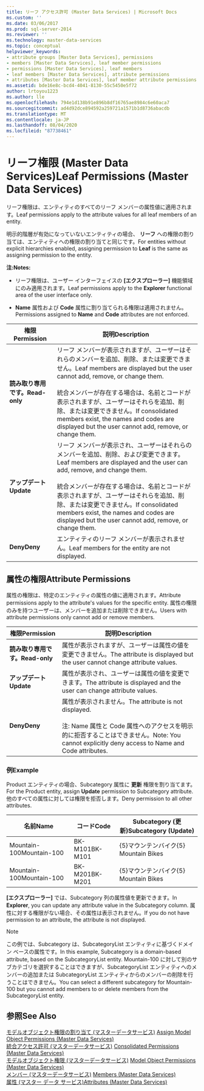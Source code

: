 ```yaml
---
title: リーフ アクセス許可 (Master Data Services) | Microsoft Docs
ms.custom: ''
ms.date: 03/06/2017
ms.prod: sql-server-2014
ms.reviewer: ''
ms.technology: master-data-services
ms.topic: conceptual
helpviewer_keywords:
- attribute groups [Master Data Services], permissions
- members [Master Data Services], leaf member permissions
- permissions [Master Data Services], leaf members
- leaf members [Master Data Services], attribute permissions
- attributes [Master Data Services], leaf member attribute permissions
ms.assetid: bde16e8c-bcd4-4041-8130-55c5450e5f72
author: lrtoyou1223
ms.author: lle
ms.openlocfilehash: 794e1d138b91e896b8df16765ae8984c6e60aca7
ms.sourcegitcommit: ad4d92dce894592a259721a1571b1d8736abacdb
ms.translationtype: MT
ms.contentlocale: ja-JP
ms.lasthandoff: 08/04/2020
ms.locfileid: "87738461"
---
```

# <a name="leaf-permissions-master-data-services"></a><span data-ttu-id="d5e0b-102">リーフ権限 (Master Data Services)</span><span class="sxs-lookup"><span data-stu-id="d5e0b-102">Leaf Permissions (Master Data Services)</span></span>
  <span data-ttu-id="d5e0b-103">リーフ権限は、エンティティのすべてのリーフ メンバーの属性値に適用されます。</span><span class="sxs-lookup"><span data-stu-id="d5e0b-103">Leaf permissions apply to the attribute values for all leaf members of an entity.</span></span>  
  
 <span data-ttu-id="d5e0b-104">明示的階層が有効になっていないエンティティの場合、 **リーフ** への権限の割り当ては、エンティティへの権限の割り当てと同じです。</span><span class="sxs-lookup"><span data-stu-id="d5e0b-104">For entities without explicit hierarchies enabled, assigning permission to **Leaf** is the same as assigning permission to the entity.</span></span>  
  
 <span data-ttu-id="d5e0b-105">**注:**</span><span class="sxs-lookup"><span data-stu-id="d5e0b-105">**Notes:**</span></span>  
  
-   <span data-ttu-id="d5e0b-106">リーフ権限は、ユーザー インターフェイスの **[エクスプローラー]** 機能領域にのみ適用されます。</span><span class="sxs-lookup"><span data-stu-id="d5e0b-106">Leaf permissions apply to the **Explorer** functional area of the user interface only.</span></span>  
  
-   <span data-ttu-id="d5e0b-107">**Name** 属性および **Code** 属性に割り当てられる権限は適用されません。</span><span class="sxs-lookup"><span data-stu-id="d5e0b-107">Permissions assigned to **Name** and **Code** attributes are not enforced.</span></span>  
  
|<span data-ttu-id="d5e0b-108">権限</span><span class="sxs-lookup"><span data-stu-id="d5e0b-108">Permission</span></span>|<span data-ttu-id="d5e0b-109">説明</span><span class="sxs-lookup"><span data-stu-id="d5e0b-109">Description</span></span>|  
|----------------|-----------------|  
|<span data-ttu-id="d5e0b-110">**読み取り専用です。**</span><span class="sxs-lookup"><span data-stu-id="d5e0b-110">**Read-only**</span></span>|<span data-ttu-id="d5e0b-111">リーフ メンバーが表示されますが、ユーザーはそれらのメンバーを追加、削除、または変更できません。</span><span class="sxs-lookup"><span data-stu-id="d5e0b-111">Leaf members are displayed but the user cannot add, remove, or change them.</span></span><br /><br /> <span data-ttu-id="d5e0b-112">統合メンバーが存在する場合は、名前とコードが表示されますが、ユーザーはそれらを追加、削除、または変更できません。</span><span class="sxs-lookup"><span data-stu-id="d5e0b-112">If consolidated members exist, the names and codes are displayed but the user cannot add, remove, or change them.</span></span>|  
|<span data-ttu-id="d5e0b-113">**アップデート**</span><span class="sxs-lookup"><span data-stu-id="d5e0b-113">**Update**</span></span>|<span data-ttu-id="d5e0b-114">リーフ メンバーが表示され、ユーザーはそれらのメンバーを追加、削除、および変更できます。</span><span class="sxs-lookup"><span data-stu-id="d5e0b-114">Leaf members are displayed and the user can add, remove, and change them.</span></span><br /><br /> <span data-ttu-id="d5e0b-115">統合メンバーが存在する場合は、名前とコードが表示されますが、ユーザーはそれらを追加、削除、または変更できません。</span><span class="sxs-lookup"><span data-stu-id="d5e0b-115">If consolidated members exist, the names and codes are displayed but the user cannot add, remove, or change them.</span></span>|  
|<span data-ttu-id="d5e0b-116">**Deny**</span><span class="sxs-lookup"><span data-stu-id="d5e0b-116">**Deny**</span></span>|<span data-ttu-id="d5e0b-117">エンティティのリーフ メンバーが表示されません。</span><span class="sxs-lookup"><span data-stu-id="d5e0b-117">Leaf members for the entity are not displayed.</span></span>|  
  
## <a name="attribute-permissions"></a><span data-ttu-id="d5e0b-118">属性の権限</span><span class="sxs-lookup"><span data-stu-id="d5e0b-118">Attribute Permissions</span></span>  
 <span data-ttu-id="d5e0b-119">属性の権限は、特定のエンティティの属性の値に適用されます。</span><span class="sxs-lookup"><span data-stu-id="d5e0b-119">Attribute permissions apply to the attribute's values for the specific entity.</span></span> <span data-ttu-id="d5e0b-120">属性の権限のみを持つユーザーは、メンバーを追加または削除できません。</span><span class="sxs-lookup"><span data-stu-id="d5e0b-120">Users with attribute permissions only cannot add or remove members.</span></span>  
  
|<span data-ttu-id="d5e0b-121">権限</span><span class="sxs-lookup"><span data-stu-id="d5e0b-121">Permission</span></span>|<span data-ttu-id="d5e0b-122">説明</span><span class="sxs-lookup"><span data-stu-id="d5e0b-122">Description</span></span>|  
|----------------|-----------------|  
|<span data-ttu-id="d5e0b-123">**読み取り専用です。**</span><span class="sxs-lookup"><span data-stu-id="d5e0b-123">**Read-only**</span></span>|<span data-ttu-id="d5e0b-124">属性が表示されますが、ユーザーは属性の値を変更できません。</span><span class="sxs-lookup"><span data-stu-id="d5e0b-124">The attribute is displayed but the user cannot change attribute values.</span></span>|  
|<span data-ttu-id="d5e0b-125">**アップデート**</span><span class="sxs-lookup"><span data-stu-id="d5e0b-125">**Update**</span></span>|<span data-ttu-id="d5e0b-126">属性が表示され、ユーザーは属性の値を変更できます。</span><span class="sxs-lookup"><span data-stu-id="d5e0b-126">The attribute is displayed and the user can change attribute values.</span></span>|  
|<span data-ttu-id="d5e0b-127">**Deny**</span><span class="sxs-lookup"><span data-stu-id="d5e0b-127">**Deny**</span></span>|<span data-ttu-id="d5e0b-128">属性が表示されません。</span><span class="sxs-lookup"><span data-stu-id="d5e0b-128">The attribute is not displayed.</span></span><br /><br /> <span data-ttu-id="d5e0b-129">注: Name 属性と Code 属性へのアクセスを明示的に拒否することはできません。</span><span class="sxs-lookup"><span data-stu-id="d5e0b-129">Note: You cannot explicitly deny access to Name and Code attributes.</span></span>|  
  
### <a name="example"></a><span data-ttu-id="d5e0b-130">例</span><span class="sxs-lookup"><span data-stu-id="d5e0b-130">Example</span></span>  
 <span data-ttu-id="d5e0b-131">Product エンティティの場合、Subcategory 属性に **更新** 権限を割り当てます。</span><span class="sxs-lookup"><span data-stu-id="d5e0b-131">For the Product entity, assign **Update** permission to Subcategory attribute.</span></span> <span data-ttu-id="d5e0b-132">他のすべての属性に対しては権限を拒否します。</span><span class="sxs-lookup"><span data-stu-id="d5e0b-132">Deny permission to all other attributes.</span></span>  
  
|<span data-ttu-id="d5e0b-133">名前</span><span class="sxs-lookup"><span data-stu-id="d5e0b-133">Name</span></span>|<span data-ttu-id="d5e0b-134">コード</span><span class="sxs-lookup"><span data-stu-id="d5e0b-134">Code</span></span>|<span data-ttu-id="d5e0b-135">Subcategory (更新)</span><span class="sxs-lookup"><span data-stu-id="d5e0b-135">Subcategory (Update)</span></span>|  
|----------|----------|----------------------------|  
|<span data-ttu-id="d5e0b-136">Mountain-100</span><span class="sxs-lookup"><span data-stu-id="d5e0b-136">Mountain-100</span></span>|<span data-ttu-id="d5e0b-137">BK-M101</span><span class="sxs-lookup"><span data-stu-id="d5e0b-137">BK-M101</span></span>|<span data-ttu-id="d5e0b-138">{5}マウンテンバイク</span><span class="sxs-lookup"><span data-stu-id="d5e0b-138">{5} Mountain Bikes</span></span>|  
|<span data-ttu-id="d5e0b-139">Mountain-100</span><span class="sxs-lookup"><span data-stu-id="d5e0b-139">Mountain-100</span></span>|<span data-ttu-id="d5e0b-140">BK-M201</span><span class="sxs-lookup"><span data-stu-id="d5e0b-140">BK-M201</span></span>|<span data-ttu-id="d5e0b-141">{5}マウンテンバイク</span><span class="sxs-lookup"><span data-stu-id="d5e0b-141">{5} Mountain Bikes</span></span>|  
  
 <span data-ttu-id="d5e0b-142">**[エクスプローラー]** では、Subcategory 列の属性値を更新できます。</span><span class="sxs-lookup"><span data-stu-id="d5e0b-142">In **Explorer**, you can update any attribute value in the Subcategory column.</span></span> <span data-ttu-id="d5e0b-143">属性に対する権限がない場合、その属性は表示されません。</span><span class="sxs-lookup"><span data-stu-id="d5e0b-143">If you do not have permission to an attribute, the attribute is not displayed.</span></span>  
  
> [!NOTE]  
>  <span data-ttu-id="d5e0b-144">この例では、Subcategory は、SubcategoryList エンティティに基づくドメイン ベースの属性です。</span><span class="sxs-lookup"><span data-stu-id="d5e0b-144">In this example, Subcategory is a domain-based attribute, based on the SubcategoryList entity.</span></span> <span data-ttu-id="d5e0b-145">Mountain-100 に対して別のサブカテゴリを選択することはできますが、SubcategoryList エンティティへのメンバーの追加または SubcategoryList エンティティからのメンバーの削除を行うことはできません。</span><span class="sxs-lookup"><span data-stu-id="d5e0b-145">You can select a different subcategory for Mountain-100 but you cannot add members to or delete members from the SubcategoryList entity.</span></span>  
  
## <a name="see-also"></a><span data-ttu-id="d5e0b-146">参照</span><span class="sxs-lookup"><span data-stu-id="d5e0b-146">See Also</span></span>  
 <span data-ttu-id="d5e0b-147">[モデルオブジェクト権限の割り当て &#40;マスターデータサービス&#41;](assign-model-object-permissions-master-data-services.md) </span><span class="sxs-lookup"><span data-stu-id="d5e0b-147">[Assign Model Object Permissions &#40;Master Data Services&#41;](assign-model-object-permissions-master-data-services.md) </span></span>  
 <span data-ttu-id="d5e0b-148">[統合アクセス許可 &#40;マスターデータサービス&#41;](../../2014/master-data-services/consolidated-permissions-master-data-services.md) </span><span class="sxs-lookup"><span data-stu-id="d5e0b-148">[Consolidated Permissions &#40;Master Data Services&#41;](../../2014/master-data-services/consolidated-permissions-master-data-services.md) </span></span>  
 <span data-ttu-id="d5e0b-149">[モデルオブジェクト権限 &#40;マスターデータサービス&#41;](../../2014/master-data-services/model-object-permissions-master-data-services.md) </span><span class="sxs-lookup"><span data-stu-id="d5e0b-149">[Model Object Permissions &#40;Master Data Services&#41;](../../2014/master-data-services/model-object-permissions-master-data-services.md) </span></span>  
 <span data-ttu-id="d5e0b-150">[メンバー &#40;マスターデータサービス&#41;](../../2014/master-data-services/members-master-data-services.md) </span><span class="sxs-lookup"><span data-stu-id="d5e0b-150">[Members &#40;Master Data Services&#41;](../../2014/master-data-services/members-master-data-services.md) </span></span>  
 [<span data-ttu-id="d5e0b-151">属性 (マスター データ サービス)</span><span class="sxs-lookup"><span data-stu-id="d5e0b-151">Attributes &#40;Master Data Services&#41;</span></span>](../../2014/master-data-services/attributes-master-data-services.md)  
  
  
